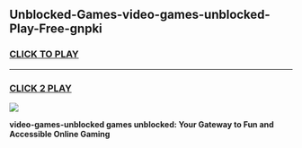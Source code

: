 
## Unblocked-Games-video-games-unblocked-Play-Free-gnpki
<h3>
<a href="https://premium76.site?title=video-games-unblocked&ref=18A1">CLICK TO PLAY</a></h3>
<hr>

<h3>
<a href="https://premium76.site?title=video-games-unblocked&ref=18A1">CLICK 2 PLAY</a>
  
</h3>

<a href="https://premium76.site?title=video-games-unblocked&ref=18A1"><img src="https://clearcache.store/games.png"></a>


**video-games-unblocked games unblocked: Your Gateway to Fun and Accessible Online Gaming**
